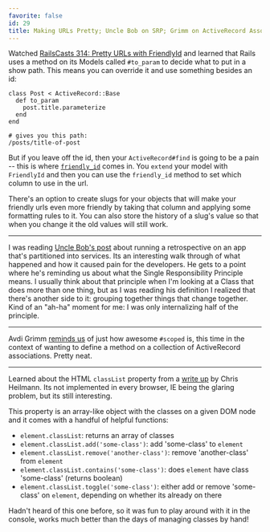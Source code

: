 ```yaml
---
favorite: false
id: 29
title: Making URLs Pretty; Uncle Bob on SRP; Grimm on ActiveRecord Associations; Heilmann on classList
---
```


Watched [RailsCasts 314: Pretty URLs with FriendlyId][railscasts] and learned
that Rails uses a method on its Models called `#to_param` to decide what to put
in a show path. This means you can override it and use something besides an id:

```
class Post < ActiveRecord::Base
  def to_param
    post.title.parameterize
  end
end

# gives you this path:
/posts/title-of-post
```

But if you leave off the id, then your `ActiveRecord#find` is going to be a pain
-- this is where [`friendly_id`][friendly_id] comes in. You `extend` your model
with `FriendlyId` and then you can use the `friendly_id` method to set which
column to use in the url.

There's an option to create slugs for your objects that will make your friendly
urls even more friendly by taking that column and applying some formatting rules
to it. You can also store the history of a slug's value so that when you change
it the old values will still work.

---

I was reading [Uncle Bob's post][bob_post] about running a retrospective on an
app that's partitioned into services. Its an interesting walk through of what
happened and how it caused pain for the developers. He gets to a point where
he's reminding us about what the Single Responsibility Principle means. I
usually think about that principle when I'm looking at a Class that does more
than one thing, but as I was reading his definition I realized that there's
another side to it: grouping together things that change together. Kind of an
"ah-ha" moment for me: I was only internalizing half of the principle.

---

Avdi Grimm [reminds us][avdi_post] of just how awesome `#scoped` is, this time
in the context of wanting to define a method on a collection of ActiveRecord
associations. Pretty neat.

---

Learned about the HTML `classList` property from a [write up][class_list] by
Chris Heilmann. Its not implemented in every browser, IE being the glaring
problem, but its still interesting.

This property is an array-like object with the classes on a given DOM node and
it comes with a handful of helpful functions:

* `element.classList`: returns an array of classes
* `element.classList.add('some-class')`: add 'some-class' to `element`
* `element.classList.remove('another-class')`: remove 'another-class' from
  `element`
* `element.classList.contains('some-class')`: does `element` have class
  'some-class' (returns boolean)
* `element.classList.toggle('some-class')`: either add or remove 'some-class' on
  `element`, depending on whether its already on there

Hadn't heard of this one before, so it was fun to play around with it in the
console, works much better than the days of managing classes by hand!

[railscasts]: http://railscasts.com/episodes/314-pretty-urls-with-friendlyid
[friendly_id]: https://github.com/norman/friendly_id
[bob_post]: http://blog.8thlight.com/uncle-bob/2012/02/01/Service-Oriented-Agony.html
[avdi_post]: http://avdi.org/devblog/2012/01/19/activerecord-default-association-extensions
[class_list]: http://hacks.mozilla.org/2012/01/hidden-gems-of-html5-classlist
